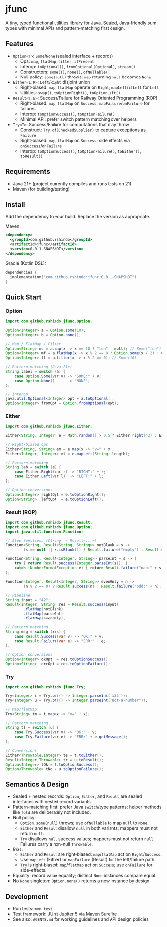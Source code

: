 # jfunc

A tiny, typed functional utilities library for Java. Sealed, Java‑friendly sum types with minimal APIs and pattern‑matching first design.

## Features
- `Option<T>`: `Some`/`None` (sealed interface + records)
  - Ops: `map`, `flatMap`, `filter`, `ifPresent`
  - Interop: `toOptional()`, `fromOptional(Optional)`, `stream()`
  - Constructors: `some(T)`, `none()`, `ofNullable(T)`
  - Null policy: `some(null)` throws; `map` returning `null` becomes `None`
- `Either<L,R>`: `Left`/`Right` disjoint union
  - Right‑biased: `map`, `flatMap` operate on `Right`; `mapLeft`/`ifLeft` for `Left`
  - Utilities: `swap()`, `toOptionRight()`, `toOptionLeft()`
- `Result<T,E>`: Success/Failure for Railway Oriented Programming (ROP)
  - Right‑biased: `map`, `flatMap` on `Success`; `mapFailure`/`onFailure` for failures
  - Interop: `toOptionSuccess()`, `toOptionFailure()`
  - Minimal API: prefer switch pattern matching over helpers
- `Try<T>`: Success/Failure for computations that may throw
  - Construct: `Try.of(CheckedSupplier)` to capture exceptions as `Failure`
  - Right‑biased: `map`, `flatMap` on `Success`; side effects via `onSuccess`/`onFailure`
  - Interop: `toOptionSuccess()`, `toOptionFailure()`, `toEither()`, `toResult()`

## Requirements
- Java 21+ (project currently compiles and runs tests on 21)
- Maven (for building/testing)

## Install
Add the dependency to your build. Replace the version as appropriate.

Maven:

```xml
<dependency>
  <groupId>com.github.rshindo</groupId>
  <artifactId>jfunc</artifactId>
  <version>0.0.1-SNAPSHOT</version>
</dependency>
```

Gradle (Kotlin DSL):

```kts
dependencies {
  implementation("com.github.rshindo:jfunc:0.0.1-SNAPSHOT")
}
```

## Quick Start

### Option
```java
import com.github.rshindo.jfunc.Option;

Option<Integer> a = Option.some(10);
Option<Integer> b = Option.none();

// Map / FlatMap / Filter
Option<String> ms = a.map(x -> x == 10 ? "ten" : null); // Some("ten")
Option<Integer> mf = a.flatMap(x -> x % 2 == 0 ? Option.some(x / 2) : Option.none());
Option<Integer> fl = a.filter(x -> x % 2 == 0); // Some(10)

// Pattern matching (Java 21+)
String label = switch (a) {
    case Option.Some(var v) -> "SOME:" + v;
    case Option.None()      -> "NONE";
};

// Interop
java.util.Optional<Integer> opt = a.toOptional();
Option<Integer> fromOpt = Option.fromOptional(opt);
```

### Either
```java
import com.github.rshindo.jfunc.Either;

Either<String, Integer> e = Math.random() > 0.5 ? Either.right(42) : Either.left("oops");

// Right-biased ops
Either<String, String> em = e.map(x -> "v=" + x);
Either<Integer, Integer> ml = e.mapLeft(String::length);

// Pattern matching
String lab = switch (e) {
    case Either.Right(var r) -> "RIGHT:" + r;
    case Either.Left(var l)  -> "LEFT:" + l;
};

// Option conversions
Option<Integer> rightOpt = e.toOptionRight();
Option<String>  leftOpt  = e.toOptionLeft();
```

### Result (ROP)
```java
import com.github.rshindo.jfunc.Result;
import com.github.rshindo.jfunc.Option;
import java.util.function.Function;

// Step functions (String -> Result<...>)
Function<String, Result<String, String>> notBlank = s ->
        (s == null || s.isBlank()) ? Result.failure("empty") : Result.success(s.trim());

Function<String, Result<Integer, String>> parseInt = s -> {
    try { return Result.success(Integer.parseInt(s)); }
    catch (NumberFormatException e) { return Result.failure("nan:" + s); }
};

Function<Integer, Result<Integer, String>> evenOnly = n ->
        (n % 2 == 0) ? Result.success(n) : Result.failure("odd:" + n);

// Pipeline
String input = "42";
Result<Integer, String> res = Result.success(input)
        .flatMap(notBlank)
        .flatMap(parseInt)
        .flatMap(evenOnly);

// Pattern matching
String msg = switch (res) {
    case Result.Success(var v) -> "OK:" + v;
    case Result.Failure(var e) -> "ERR:" + e;
};

// Option conversions
Option<Integer> okOpt  = res.toOptionSuccess();
Option<String>  errOpt = res.toOptionFailure();
```

### Try
```java
import com.github.rshindo.jfunc.Try;

Try<Integer> t = Try.of(() -> Integer.parseInt("123"));
Try<Integer> u = Try.of(() -> Integer.parseInt("not-a-number"));

// Map/flatMap
Try<String> tm = t.map(x -> "v=" + x);

// Pattern matching
String tl = switch (u) {
    case Try.Success(var v) -> "OK:" + v;
    case Try.Failure(var e) -> "ERR:" + e.getMessage();
};

// Conversions
Either<Throwable,Integer> te = t.toEither();
Result<Integer,Throwable> tr = u.toResult();
Option<Integer> tOk = t.toOptionSuccess();
Option<Throwable> tNg = u.toOptionFailure();
```

## Semantics & Design
- Sealed + nested records: `Option`, `Either`, and `Result` are sealed interfaces with nested record variants.
- Pattern‑matching first: prefer Java `switch`/type patterns; helper methods like `fold` are deliberately not included.
- Null policy:
  - `Option.some(null)` throws; use `ofNullable` to map `null` to `None`.
  - `Either` and `Result` disallow `null` in both variants; mappers must not return `null`.
  - `Try` disallows `null` success values; mappers must not return `null`. Failures carry a non-null `Throwable`.
- Bias:
  - `Either` and `Result` are right‑biased: `map`/`flatMap` act on `Right`/`Success`.
  - Use `mapLeft` (Either) or `mapFailure` (Result) for the left/failure path.
  - `Try` is right‑biased: `map`/`flatMap` act on `Success`; use `onFailure` for side-effects.
- Equality: record value equality; distinct `None` instances compare equal.
- No `None` singleton: `Option.none()` returns a new instance by design.

## Development
- Run tests: `mvn test`
- Test framework: JUnit Jupiter 5 via Maven Surefire
- See also: `AGENTS.md` for working guidelines and API design policies
